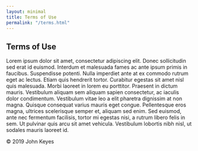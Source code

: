 ```yaml
---
layout: minimal
title: Terms of Use
permalink: "/terms.html"
---
```

## Terms of Use

Lorem ipsum dolor sit amet, consectetur adipiscing elit. Donec sollicitudin sed erat id euismod. Interdum et malesuada fames ac ante ipsum primis in faucibus. Suspendisse potenti. Nulla imperdiet ante at ex commodo rutrum eget ac lectus. Etiam quis hendrerit tortor. Curabitur egestas sit amet nisl quis malesuada. Morbi laoreet in lorem eu porttitor. Praesent in dictum mauris. Vestibulum aliquam sem aliquam sapien consectetur, ac iaculis dolor condimentum. Vestibulum vitae leo a elit pharetra dignissim at non magna. Quisque consequat varius mauris eget congue. Pellentesque eros magna, ultrices scelerisque semper et, aliquam sed enim. Sed euismod, ante nec fermentum facilisis, tortor mi egestas nisi, a rutrum libero felis in sem. Ut pulvinar quis arcu sit amet vehicula. Vestibulum lobortis nibh nisl, ut sodales mauris laoreet id.

© 2019 John Keyes
